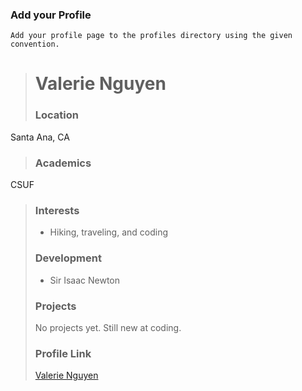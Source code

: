 ### Add your Profile
    Add your profile page to the profiles directory using the given convention.

> # Valerie Nguyen
> ### Location
Santa Ana, CA
> ### Academics
CSUF 
>
>### Interests
>
>- Hiking, traveling, and coding
>
>### Development
>
>- Sir Isaac Newton
>
>### Projects
>
> No projects yet. Still new at coding. 
>
>### Profile Link
>
>[Valerie Nguyen](https://github.com/valthuynguyen)